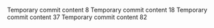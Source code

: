 Temporary commit content 8
Temporary commit content 18
Temporary commit content 37
Temporary commit content 82
